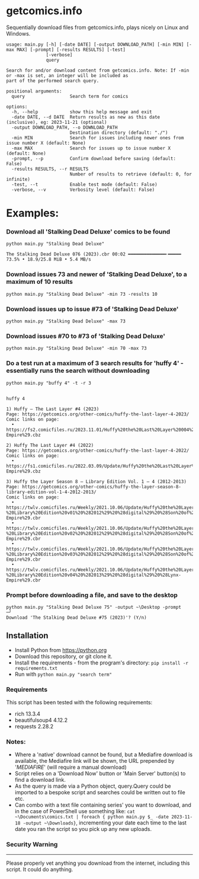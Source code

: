 # getcomics.info
Sequentially download files from getcomics.info, plays nicely on Linux and Windows.

```
usage: main.py [-h] [-date DATE] [-output DOWNLOAD_PATH] [-min MIN] [-max MAX] [-prompt] [-results RESULTS] [-test]
               [-verbose]
               query

Search for and/or download content from getcomics.info. Note: If -min or -max is set, an integer will be included as
part of the performed search query.

positional arguments:
  query                 Search term for comics

options:
  -h, --help            show this help message and exit
  -date DATE, --d DATE  Return results as new as this date (inclusive), eg: 2023-11-21 (optional)
  -output DOWNLOAD_PATH, --o DOWNLOAD_PATH
                        Destination directory (default: "./")
  -min MIN              Search for issues including newer ones from issue number X (default: None)
  -max MAX              Search for issues up to issue number X (default: None)
  -prompt, --p          Confirm download before saving (default: False)
  -results RESULTS, --r RESULTS
                        Number of results to retrieve (default: 0, for infinite)
  -test, --t            Enable test mode (default: False)
  -verbose, --v         Verbosity level (default: False)
```

# Examples:
### Download all 'Stalking Dead Deluxe' comics to be found
```
python main.py "Stalking Dead Deluxe"

The Stalking Dead Deluxe 076 (2023).cbr 00:02 ━━━━━━━━━━━━━━╸━━━━━ 73.5% • 18.9/25.8 MiB • 5.4 MB/s
```

### Download issues 73 and newer of 'Stalking Dead Deluxe', to a maximum of 10 results
```
python main.py "Stalking Dead Deluxe" -min 73 -results 10
```

### Download issues up to issue #73 of 'Stalking Dead Deluxe'
```
python main.py "Stalking Dead Deluxe" -max 73
```

### Download issues #70 to #73 of 'Stalking Dead Deluxe'
```
python main.py "Stalking Dead Deluxe" -min 70 -max 73
```

### Do a test run at a maximum of 3 search results for 'huffy 4' - essentially runs the search without downloading
```
python main.py "buffy 4" -t -r 3                                                    

                                                                        huffy 4

1) Huffy – The Last Layer #4 (2023)
Page: https://getcomics.org/other-comics/huffy-the-last-layer-4-2023/
Comic links on page:
  • https://fs2.comicfiles.ru/2023.11.01/Huffy%20the%20Last%20Layer%20004%20%282023%29%20%28Digital%29%20%28Kileko-Empire%29.cbz

2) Huffy The Last Layer #4 (2022)
Page: https://getcomics.org/other-comics/huffy-the-last-layer-4-2022/
Comic links on page:
  • https://fs1.comicfiles.ru/2022.03.09/Update/Huffy%20the%20Last%20Layer%20004%20%282022%29%20%28Digital%29%20%28Kileko-Empire%29.cbz

3) Huffy the Layer Season 8 – Library Edition Vol. 1 – 4 (2012-2013)
Page: https://getcomics.org/other-comics/huffy-the-layer-season-8-library-edition-vol-1-4-2012-2013/
Comic links on page:
  • https://twlv.comicfiles.ru/Weekly/2021.10.06/Update/Huffy%20the%20Layer%20Season%208%20-%20Library%20Edition%20v01%20%282012%29%20%28digital%29%20%28Son%20of%20Ultron%20II-Empire%29.cbr
  • https://twlv.comicfiles.ru/Weekly/2021.10.06/Update/Huffy%20the%20Layer%20Season%208%20-%20Library%20Edition%20v02%20%282012%29%20%28digital%29%20%28Son%20of%20Ultron%20II-Empire%29.cbr
  • https://twlv.comicfiles.ru/Weekly/2021.10.06/Update/Huffy%20the%20Layer%20Season%208%20-%20Library%20Edition%20v03%20%282012%29%20%28digital%29%20%28Son%20of%20Ultron%20II-Empire%29.cbr
  • https://twlv.comicfiles.ru/Weekly/2021.10.06/Update/Huffy%20the%20Layer%20Season%208%20-%20Library%20Edition%20v04%20%282013%29%20%28digital%29%20%28Lynx-Empire%29.cbr
```

### Prompt before downloading a file, and save to the desktop
```
python main.py "Stalking Dead Deluxe 75" -output ~\Desktop -prompt                                                                                ─╯
Download 'The Stalking Dead Deluxe #75 (2023)'? (Y/n)
```


## Installation
* Install Python from https://python.org
* Download this repository, or git clone it.
* Install the requirements - from the program's directory: `pip install -r requirements.txt`
* Run with `python main.py "search term"`
  
### Requirements
This script has been tested with the following requirements:
* rich                 13.3.4
* beautifulsoup4       4.12.2
* requests             2.28.2

### Notes:
* Where a 'native' download cannot be found, but a Mediafire download is available, the Mediafire link will be shown, the URL prepended by '_MEDIAFIRE_' (will require a manual download)
* Script relies on a 'Download Now' button or 'Main Server' button(s) to find a download link.
* As the query is made via a Python object, query.Query could be imported to a bespoke script and searches could be written out to file etc.
* Can combo with a text file containing series' you want to download, and in the case of PowerShell use something like: `cat ~\Documents\comics.txt | foreach { python main.py $_ -date 2023-11-18 -output ~\Downloads}`, incrementing your date each time to the last date you ran the script so you pick up any new uploads.

### Security Warning
------
Please properly vet anything you download from the internet, including this script. It could do anything.
